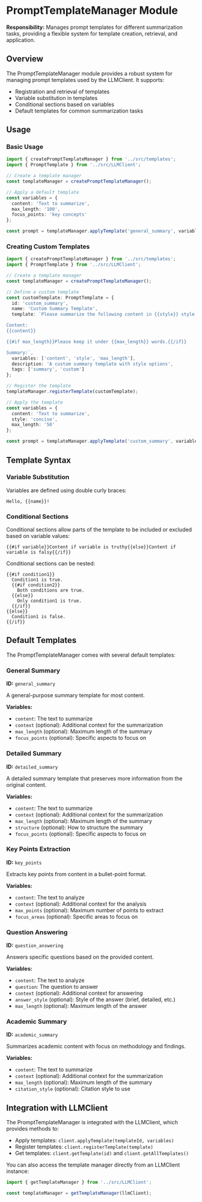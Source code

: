 # PromptTemplateManager Module

**Responsibility:** Manages prompt templates for different summarization tasks, providing a flexible system for template creation, retrieval, and application.

## Overview

The PromptTemplateManager module provides a robust system for managing prompt templates used by the LLMClient. It supports:

- Registration and retrieval of templates
- Variable substitution in templates
- Conditional sections based on variables
- Default templates for common summarization tasks

## Usage

### Basic Usage

```typescript
import { createPromptTemplateManager } from '../src/templates';
import { PromptTemplate } from '../src/LLMClient';

// Create a template manager
const templateManager = createPromptTemplateManager();

// Apply a default template
const variables = {
  content: 'Text to summarize',
  max_length: '100',
  focus_points: 'key concepts'
};

const prompt = templateManager.applyTemplate('general_summary', variables);
```

### Creating Custom Templates

```typescript
import { createPromptTemplateManager } from '../src/templates';
import { PromptTemplate } from '../src/LLMClient';

// Create a template manager
const templateManager = createPromptTemplateManager();

// Define a custom template
const customTemplate: PromptTemplate = {
  id: 'custom_summary',
  name: 'Custom Summary Template',
  template: `Please summarize the following content in {{style}} style:

Content:
{{content}}

{{#if max_length}}Please keep it under {{max_length}} words.{{/if}}

Summary:`,
  variables: ['content', 'style', 'max_length'],
  description: 'A custom summary template with style options',
  tags: ['summary', 'custom']
};

// Register the template
templateManager.registerTemplate(customTemplate);

// Apply the template
const variables = {
  content: 'Text to summarize',
  style: 'concise',
  max_length: '50'
};

const prompt = templateManager.applyTemplate('custom_summary', variables);
```

## Template Syntax

### Variable Substitution

Variables are defined using double curly braces:

```
Hello, {{name}}!
```

### Conditional Sections

Conditional sections allow parts of the template to be included or excluded based on variable values:

```
{{#if variable}}Content if variable is truthy{{else}}Content if variable is falsy{{/if}}
```

Conditional sections can be nested:

```
{{#if condition1}}
  Condition1 is true.
  {{#if condition2}}
    Both conditions are true.
  {{else}}
    Only condition1 is true.
  {{/if}}
{{else}}
  Condition1 is false.
{{/if}}
```

## Default Templates

The PromptTemplateManager comes with several default templates:

### General Summary

**ID:** `general_summary`

A general-purpose summary template for most content.

**Variables:**
- `content`: The text to summarize
- `context` (optional): Additional context for the summarization
- `max_length` (optional): Maximum length of the summary
- `focus_points` (optional): Specific aspects to focus on

### Detailed Summary

**ID:** `detailed_summary`

A detailed summary template that preserves more information from the original content.

**Variables:**
- `content`: The text to summarize
- `context` (optional): Additional context for the summarization
- `max_length` (optional): Maximum length of the summary
- `structure` (optional): How to structure the summary
- `focus_points` (optional): Specific aspects to focus on

### Key Points Extraction

**ID:** `key_points`

Extracts key points from content in a bullet-point format.

**Variables:**
- `content`: The text to analyze
- `context` (optional): Additional context for the analysis
- `max_points` (optional): Maximum number of points to extract
- `focus_areas` (optional): Specific areas to focus on

### Question Answering

**ID:** `question_answering`

Answers specific questions based on the provided content.

**Variables:**
- `content`: The text to analyze
- `question`: The question to answer
- `context` (optional): Additional context for answering
- `answer_style` (optional): Style of the answer (brief, detailed, etc.)
- `max_length` (optional): Maximum length of the answer

### Academic Summary

**ID:** `academic_summary`

Summarizes academic content with focus on methodology and findings.

**Variables:**
- `content`: The text to summarize
- `context` (optional): Additional context for the summarization
- `max_length` (optional): Maximum length of the summary
- `citation_style` (optional): Citation style to use

## Integration with LLMClient

The PromptTemplateManager is integrated with the LLMClient, which provides methods to:

- Apply templates: `client.applyTemplate(templateId, variables)`
- Register templates: `client.registerTemplate(template)`
- Get templates: `client.getTemplate(id)` and `client.getAllTemplates()`

You can also access the template manager directly from an LLMClient instance:

```typescript
import { getTemplateManager } from '../src/LLMClient';

const templateManager = getTemplateManager(llmClient);